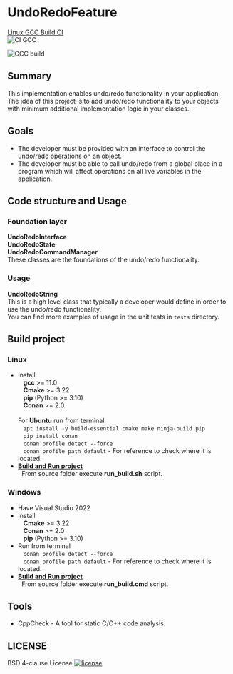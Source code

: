# UndoRedoFeature

[Linux GCC Build CI](https://github.com/aivaraleksiev/UndoRedoFeature/blob/main/.github/workflows/Linux-action.yml) <br>
![CI GCC](https://github.com/aivaraleksiev/UndoRedoFeature/main/.github/workflows/Linux-action.yml/badge.svg) <br>

![GCC build](https://github.com/aivaraleksiev/UndoRedoFeature/actions/workflows/Linux-action.yml/badge.svg)
## Summary
This implementation enables undo/redo functionality in your application. The idea of this project is to add undo/redo functionality to your objects with minimum additional implementation logic in your classes.

## Goals
- The developer must be provided with an interface to control the undo/redo operations on an object.
- The developer must be able to call undo/redo from a global place in a program which will affect operations on all live variables in the application.

## Code structure and Usage
### Foundation layer
**UndoRedoInterface**  
**UndoRedoState**  
**UndoRedoCommandManager**  
These classes are the foundations of the undo/redo functionality. 
### Usage
**UndoRedoString**  
This is a high level class that typically a developer would define in order to use the undo/redo functionality. <br>
You can find more examples of usage in the unit tests in `tests` directory.

## Build project
### Linux
- Install <br>
  &nbsp;&nbsp; **gcc** >= 11.0 <br>
  &nbsp;&nbsp; **Cmake** >= 3.22 <br>
  &nbsp;&nbsp; **pip** (Python >= 3.10) <br>
  &nbsp;&nbsp; **Conan** >= 2.0 <br> <br>
For **Ubuntu** run from terminal <br>
 &nbsp;&nbsp; `apt install -y build-essential cmake make ninja-build pip` <br>
 &nbsp;&nbsp; `pip install conan` <br>
 &nbsp;&nbsp; `conan profile detect --force` <br>
 &nbsp;&nbsp; `conan profile path default` - For reference to check where it is located.
- **<ins>Build and Run project</ins>** <br>
 &nbsp; From source folder execute **run_build.sh** script. 

### Windows
- Have Visual Studio 2022
- Install <br>
  &nbsp;&nbsp; **Cmake** >= 3.22 <br>
  &nbsp;&nbsp; **Conan** >= 2.0 <br>
  &nbsp;&nbsp; **pip** (Python >= 3.10)
- Run from terminal <br>
 &nbsp;&nbsp; `conan profile detect --force` <br>
 &nbsp;&nbsp; `conan profile path default` - For reference to check where it is located.
- **<ins>Build and Run project</ins>** <br>
 &nbsp; From source folder execute **run_build.cmd** script. 
  
## Tools
- CppCheck - A tool for static C/C++ code analysis.

## LICENSE
BSD 4-clause License
[![license](https://img.shields.io/badge/License-BSD%204--clause-blue)](https://github.com/aivaraleksiev/UndoRedoFeature/blob/main/LICENSE)

